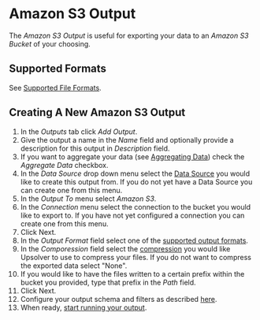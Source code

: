# Amazon S3 Output

The _Amazon S3 Output_ is useful for exporting your data to an _Amazon S3 Bucket_ of your choosing.

## Supported Formats

See [Supported File Formats](/outputs/supported-file-formats.md).


## Creating A New Amazon S3 Output

1. In the _Outputs_ tab click _Add Output_.
2. Give the output a name in the _Name_ field and optionally provide a description for this output in _Description_ field.
3. If you want to aggregate your data (see [Aggregating Data](/outputs/aggregating-data.md)) check the _Aggregate Data_ checkbox.
4. In the _Data Source_ drop down menu select the [Data Source](/DataSources.md) you would like to create this output from. If you do not yet have a Data Source you can create one from this menu.
5. In the _Output To_ menu select _Amazon S3_.
6. In the _Connection_ menu select the connection to the bucket you would like to export to. If you have not yet configured a connection you can create one from this menu.
7. Click Next.
8. In the _Output Format_ field select one of the [supported output formats](/outputs/supported-file-formats.md).
9. In the _Comporession_ field select the [compression](/outputs/supported-compressions.md) you would like Upsolver to use to compress your files. If you do not want to compress the exported data select "None".
10. If you would like to have the files written to a certain prefix within the bucket you provided, type that prefix in the _Path_ field.
11. Click Next.
10. Configure your output schema and filters as described [here](/outputs/configuring-schema-and-filters.md).
11. When ready, [start running your output](/outputs/running-and-stopping-outputs.md).







